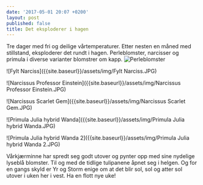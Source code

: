 ```yaml
---
date: '2017-05-01 20:07 +0200'
layout: post
published: false
title: Det eksploderer i hagen
---
```


Tre dager med fri og deilige vårtemperaturer. Etter nesten en måned med stillstand, eksploderer det rundt i hagen. Perleblomster, narcisser og primula i diverse varianter blomstrer om kapp.
![Perleblomster]({{site.baseurl}}/assets/img/Perleblomster.JPG)

![Fylt Narciss]({{site.baseurl}}/assets/img/Fylt Narciss.JPG)

![Narcissus Professor Einstein]({{site.baseurl}}/assets/img/Narcissus Professor Einstein.JPG)

![Narcissus Scarlet Gem]({{site.baseurl}}/assets/img/Narcissus Scarlet Gem.JPG)

![Primula Julia hybrid Wanda]({{site.baseurl}}/assets/img/Primula Julia hybrid Wanda.JPG)

![Primula Julia hybrid Wanda 2]({{site.baseurl}}/assets/img/Primula Julia hybrid Wanda 2.JPG)



Vårkjærminne har spredt seg godt utover og pynter opp med sine nydelige lyseblå blomster. Til og med de tidlige tulipanene åpnet seg i helgen. Og for en gangs skyld er Yr og Storm enige om at det blir sol, sol og atter sol utover i uken her i vest. Ha en flott nye uke!
